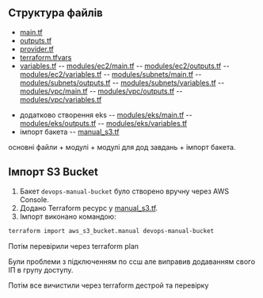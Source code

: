 ## Структура файлів

- [main.tf](main.tf)
- [outputs.tf](outputs.tf)
- [provider.tf](provider.tf)
- [terraform.tfvars](terraform.tfvars)
- [variables.tf](variables.tf)
-- [modules/ec2/main.tf](modules/ec2/main.tf)
-- [modules/ec2/outputs.tf](modules/ec2/outputs.tf)
-- [modules/ec2/variables.tf](modules/ec2/variables.tf)
-- [modules/subnets/main.tf](modules/subnets/main.tf)
-- [modules/subnets/outputs.tf](modules/subnets/outputs.tf)
-- [modules/subnets/variables.tf](modules/subnets/variables.tf)
-- [modules/vpc/main.tf](modules/vpc/main.tf)
-- [modules/vpc/outputs.tf](modules/vpc/outputs.tf)
-- [modules/vpc/variables.tf](modules/vpc/variables.tf)
+ додатково створення eks
-- [modules/eks/main.tf](modules/eks/main.tf)
-- [modules/eks/outputs.tf](modules/eks/outputs.tf)
-- [modules/eks/variables.tf](modules/eks/variables.tf)
+ імпорт бакета
-- [manual_s3.tf](manual_s3.tf)

основні файли + модулі + модулі для дод завдань + імпорт бакета.

## Імпорт S3 Bucket

1. Бакет `devops-manual-bucket` було створено вручну через AWS Console.
2. Додано Terraform ресурс у [manual_s3.tf](manual_s3.tf).
3. Імпорт виконано командою:

```bash
terraform import aws_s3_bucket.manual devops-manual-bucket
```

Потім перевірили через terraform plan

Були проблеми з підключенням по ссш але виправив додаванням свого ІП в групу доступу. 

Потім все вичистили через terraform дестрой та перевірку
